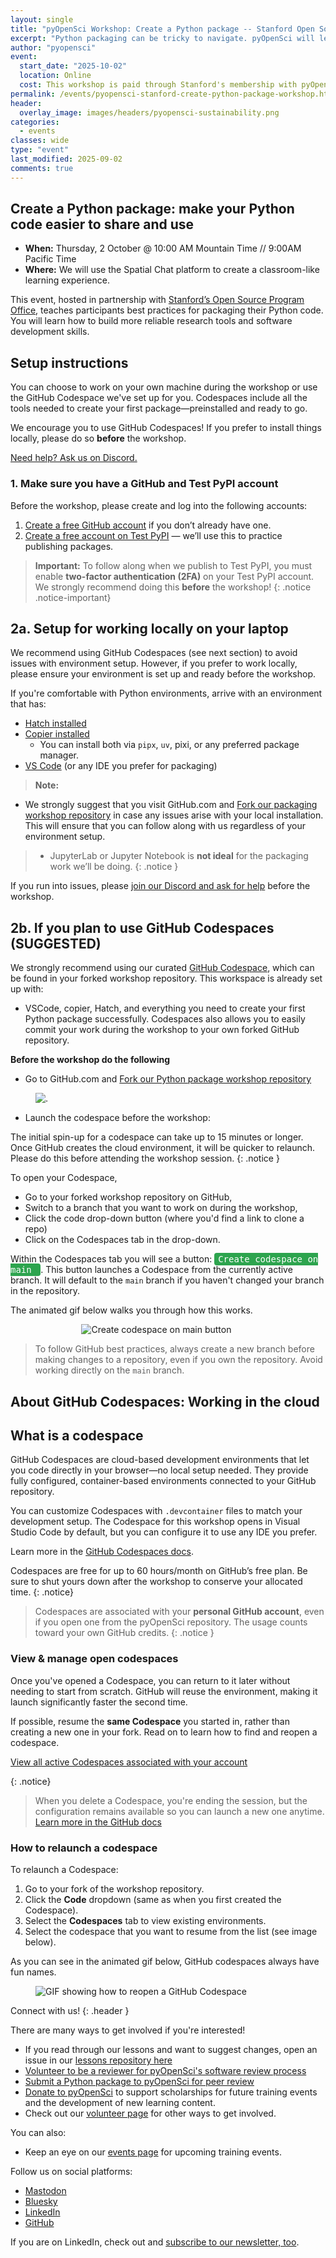 ```yaml
---
layout: single
title: "pyOpenSci Workshop: Create a Python package -- Stanford Open Source Program Office"
excerpt: "Python packaging can be tricky to navigate. pyOpenSci will lead a pilot workshop on creating your first Python package. The goal of this workshop is to help scientists learn how to package and make code installable and shareable. Read on to learn more!"
author: "pyopensci"
event:
  start_date: "2025-10-02"
  location: Online
  cost: This workshop is paid through Stanford's membership with pyOpenSci.
permalink: /events/pyopensci-stanford-create-python-package-workshop.html
header:
  overlay_image: images/headers/pyopensci-sustainability.png
categories:
  - events
classes: wide
type: "event"
last_modified: 2025-09-02
comments: true
---
```


## Create a Python package: make your Python code easier to share and use

* **When:** Thursday, 2 October @ 10:00 AM Mountain Time // 9:00AM Pacific Time
* **Where:** We will use the Spatial Chat platform to create a classroom-like learning experience.

This event, hosted in partnership with [Stanford’s Open Source Program
Office](https://opensource.stanford.edu/), teaches participants best practices for packaging their Python code. You will learn how to build more reliable research tools and software development skills.

## Setup instructions

You can choose to work on your own machine during the workshop or use the GitHub Codespace we've set up for you. Codespaces include all the tools needed to create your first package—preinstalled and ready to go.

We encourage you to use GitHub Codespaces! If you prefer to install things locally, please do so **before** the workshop.

[Need help? Ask us on Discord.](https://discord.gg/m7RFFxnc)

### 1. Make sure you have a GitHub and Test PyPI account

Before the workshop, please create and log into the following accounts:

1. [Create a free GitHub account](https://www.github.com) if you don’t already have one.
2. [Create a free account on Test PyPI](https://test.pypi.org/account/register) — we’ll use this to practice publishing packages.


> <i class="fa-solid fa-lock"></i> **Important:** To follow along when we publish to Test PyPI, you must enable **two-factor authentication (2FA)** on your Test PyPI account. We strongly recommend doing this **before** the workshop!
{: .notice .notice-important}

## 2a. Setup for working locally on your laptop

We recommend using GitHub Codespaces (see next section) to avoid issues with environment setup. However, if you prefer to work locally, please ensure your environment is set up and ready before the workshop.

If you're comfortable with Python environments, arrive with an environment that has:

- [Hatch installed](https://www.pyopensci.org/python-package-guide/tutorials/get-to-know-hatch.html#install-hatch)
- [Copier installed](https://copier.readthedocs.io/en/stable/#installation)
    - You can install both via `pipx`, `uv`, pixi, or any preferred package manager.
- [VS Code](https://code.visualstudio.com/download) (or any IDE you prefer for packaging)

> <i class="fa-solid fa-triangle-exclamation"></i> **Note:**
* We strongly suggest that you visit GitHub.com and [Fork our packaging workshop repository](https://github.com/pyOpenSci/pyopensci-workshop-create-python-package) in case any issues arise with your local installation. This will ensure that you can follow along with us regardless of your environment setup.
> * JupyterLab or Jupyter Notebook is **not ideal** for the packaging work we’ll be doing.
{: .notice }

If you run into issues, please [join our Discord and ask for help](https://discord.gg/m7RFFxnc) before the workshop.


## 2b. If you plan to use GitHub Codespaces (SUGGESTED)

We strongly recommend using our curated [GitHub Codespace](https://codespaces.new/pyOpenSci/pyopensci-workshop-create-python-package?quickstart=1), which can be found in your forked workshop repository. This workspace is already set up with:

* VSCode, copier, Hatch, and everything you need to create your first Python package successfully. Codespaces also allows you to easily commit your work during the workshop to your own forked GitHub repository.

**Before the workshop do the following**

* Go to GitHub.com and [Fork our Python package workshop repository](https://github.com/pyOpenSci/pyopensci-workshop-create-python-package)

<figure>
    <picture>
    <img src="{{ site.baseurl }}/images/github/codespaces/scipy-fork-repo.gif" alt=".">
    </picture>
</figure>

*  Launch the codespace before the workshop:

<i class="fa-solid fa-circle-info"></i> The initial spin-up for a codespace can take up to 15 minutes or longer. Once GitHub creates the cloud environment, it will be quicker to relaunch. Please do this before attending the workshop session.
{: .notice }

To open your Codespace,

* Go to your forked workshop repository on GitHub,
* Switch to a branch that you want to work on during the workshop,
* Click the code drop-down button (where you'd find a link to clone a repo)
* Click on the Codespaces tab in the drop-down.

Within the Codespaces tab you will see a button: <kbd style="background-color: #2da44e; color: white; padding: 2px 6px; border-radius: 4px;">
Create codespace on main
</kbd>. This button launches a Codespace from the currently active branch. It will default to the
`main` branch if you haven't changed your branch in the repository.

The animated gif below walks you through how this works.

<figure style="width: 55%; margin: 0 auto;">
  <picture>
    <source srcset="{{ site.baseurl }}/images/github/codespaces/create-github-codespace-main.webp"
            type="image/webp">
    <img src="{{ site.baseurl }}/images/github/codespaces/create-github-codespace-main.png"
         alt="Create codespace on main button">
  </picture>
</figure>

> <i class="fa-solid fa-circle-info"></i> To follow GitHub best practices, always create a new branch before making
> changes to a repository, even if you own the repository. Avoid working directly on the `main` branch.

## <i class="fa-solid fa-cloud"></i> About GitHub Codespaces: Working in the cloud

## What is a codespace

GitHub Codespaces are cloud-based development environments that let you
code directly in your browser—no local setup needed. They provide fully
configured, container-based environments connected to your GitHub
repository.

You can customize Codespaces with `.devcontainer` files to match your
development setup. The Codespace for this workshop opens in Visual Studio
Code by default, but you can configure it to use any IDE you prefer.

Learn more in the [GitHub Codespaces docs](https://docs.github.com/en/codespaces/overview).

Codespaces are free for up to 60 hours/month on GitHub’s free plan. Be sure
to shut yours down after the workshop to conserve your allocated time.
{: .notice}

> Codespaces are associated with your **personal GitHub account**, even if
you open one from the pyOpenSci repository. The usage counts toward your
own GitHub credits.
{: .notice }

### View & manage open codespaces

Once you've opened a Codespace, you can return to it later without needing
to start from scratch. GitHub will reuse the environment, making it launch
significantly faster the second time.

If possible, resume the **same Codespace** you started in, rather than
creating a new one in your fork. Read on to learn how to find and reopen a codespace.

<i class="fa-solid fa-link"></i>
[View all active Codespaces associated with your account](https://github.com/codespaces)

{: .notice}
> <i class="fa-solid fa-circle-info"></i> When you delete a Codespace, you're
> ending the session, but the configuration remains available so you can
> launch a new one anytime.
> [Learn more in the GitHub docs](https://docs.github.com/en/codespaces/developing-in-a-codespace/stopping-and-starting-a-codespace)

### How to relaunch a codespace

To relaunch a Codespace:

1. Go to your fork of the workshop repository.
2. Click the **Code** dropdown (same as when you first created the Codespace).
3. Select the **Codespaces** tab to view existing environments.
4. Select the codespace that you want to resume from the list (see image below).

As you can see in the animated gif below, GitHub codespaces always have fun names.

<figure>
  <picture>
    <img src="{{ site.baseurl }}/images/github/codespaces/reopen-codespace.gif"
         alt="GIF showing how to reopen a GitHub Codespace">
  </picture>
</figure>

<div class="notice" markdown="1">

<i class="fa-solid fa-users-line"></i> Connect with us!
{: .header }

There are many ways to get involved if you're interested!

* If you read through our lessons and want to suggest changes, open an issue in our [lessons repository here](https://github.com/pyOpenSci/lessons)
* [Volunteer to be a reviewer for pyOpenSci's software review process](https://forms.gle/GHfxvmS47nQFDcBM6)
* [Submit a Python package to pyOpenSci for peer review](https://www.pyopensci.org/software-peer-review/how-to/author-guide.html#submit-your-package-for-peer-review)
* [Donate to pyOpenSci](https://give.communityin.org/pyopensci_2024) to support scholarships for future training events and the development of new learning content.
* Check out our [volunteer page](/volunteer.html) for other ways to get involved.

You can also:

* Keep an eye on our [events page](/events.html) for upcoming training events.

Follow us on social platforms:

* [<i class="fa-brands fa-mastodon" style="color:#81c0aa;"></i> Mastodon](https://fosstodon.org/@pyopensci)
* [<i class="fa-solid fa-cloud" style="color:#81c0aa;"></i> Bluesky](https://bsky.app/profile/pyopensci.bsky.social)
* [<i class="fa-brands fa-linkedin" style="color:#81c0aa;"></i> LinkedIn](https://www.linkedin.com/company/pyopensci)
* [<i class="fa-brands fa-github" style="color:#81c0aa;"></i> GitHub](https://github.com/pyOpenSci)

If you are on LinkedIn, check out and [subscribe to our newsletter, too](https://www.linkedin.com/newsletters/7179551305344933888/?displayConfirmation=true).
</div>
